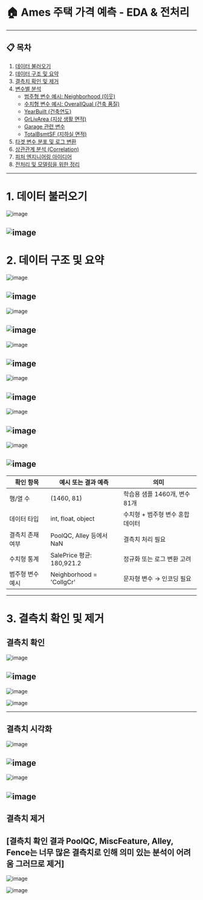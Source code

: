 # 🏠 Ames 주택 가격 예측 - EDA & 전처리

---

## 📋 목차

1. [데이터 불러오기](#1-데이터-불러오기)  
2. [데이터 구조 및 요약](#2-데이터-구조-및-요약)  
3. [결측치 확인 및 제거](#3-결측치-확인-및-제거)    
4. [변수별 분석](#5-변수별-분석)  
   - [범주형 변수 예시: Neighborhood (이웃)](#범주형-변수-예시-neighborhood-이웃)  
   - [수치형 변수 예시: OverallQual (건축 품질)](#수치형-변수-예시-overallqual-건축-품질)  
   - [YearBuilt (건축연도)](#yearbuilt-건축연도)  
   - [GrLivArea (지상 생활 면적)](#grlivarea-지상-생활-면적)  
   - [Garage 관련 변수](#garage-관련-변수)  
   - [TotalBsmtSF (지하실 면적)](#totalbsmtsf-지하실-면적)  
6. [타겟 변수 분포 및 로그 변환](#6-타겟-변수-분포-및-로그-변환)  
7. [상관관계 분석 (Correlation)](#7-상관관계-분석-correlation)  
8. [피처 엔지니어링 아이디어](#8-피처-엔지니어링-아이디어)  
9. [전처리 및 모델링을 위한 정리](#9-전처리-및-모델링을-위한-정리)

---

# 1. 데이터 불러오기

![image](https://github.com/user-attachments/assets/b0df2071-3b4f-401d-94d7-89a5a4ad4f29)

![image](https://github.com/user-attachments/assets/6b75a08d-f6c4-42f6-a7a7-c4e48f4ea6bf)
---

# 2. 데이터 구조 및 요약

![image](https://github.com/user-attachments/assets/b202fb75-e6db-4d4e-b354-ee36415c3319)

![image](https://github.com/user-attachments/assets/3b0c98b2-15ee-4e74-a852-d56232fcd48b)
---
![image](https://github.com/user-attachments/assets/6f0f505d-7c04-4f80-a4f4-9c8038f4175c)

![image](https://github.com/user-attachments/assets/57a1dbc6-1431-44ac-af59-85adb549371e)
---
![image](https://github.com/user-attachments/assets/dfeeada4-36ba-45fa-b26f-e87b92032db0)

![image](https://github.com/user-attachments/assets/e9386989-d2f6-4bcd-8706-df626d11bffa)
---
![image](https://github.com/user-attachments/assets/2fb802fb-6276-4abb-b1e6-f828f4e82a42)

![image](https://github.com/user-attachments/assets/b6b35bf9-8036-4292-b9db-1c0bc67d745d)
---
![image](https://github.com/user-attachments/assets/fdef8d56-7502-433f-991f-b650efd1532d)

![image](https://github.com/user-attachments/assets/ddaf5758-9aca-48e0-bc74-7b14a16f3f97)
---
![image](https://github.com/user-attachments/assets/2ddc0470-57c6-4d82-9dc5-612ac06552d2)

![image](https://github.com/user-attachments/assets/c570ba8a-f7a1-4870-90ec-3e3069c3ee5b)
---
| 확인 항목     | 예시 또는 결과 예측              | 의미                   |
| --------- | ------------------------ | -------------------- |
| 행/열 수     | (1460, 81)               | 학습용 샘플 1460개, 변수 81개 |
| 데이터 타입    | int, float, object       | 수치형 + 범주형 변수 혼합 데이터  |
| 결측치 존재 여부 | PoolQC, Alley 등에서 NaN    | 결측치 처리 필요            |
| 수치형 통계    | SalePrice 평균: 180,921.2  | 정규화 또는 로그 변환 고려      |
| 범주형 변수 예시 | Neighborhood = 'CollgCr' | 문자형 변수 → 인코딩 필요      |

---

# 3. 결측치 확인 및 제거

## 결측치 확인

![image](https://github.com/user-attachments/assets/bca16355-88bb-47d6-b461-e4ee499e1021)

![image](https://github.com/user-attachments/assets/15a30898-7854-4180-b040-85c319c5cc9a)
---
![image](https://github.com/user-attachments/assets/88286d4a-a223-431d-a234-93c95ba73a7d)

![image](https://github.com/user-attachments/assets/497b1cba-7bbf-40ec-a239-1b4c40b83395)

---
## 결측치 시각화

![image](https://github.com/user-attachments/assets/b22b7c24-308e-4d22-8703-41d812bf60a6)

![image](https://github.com/user-attachments/assets/3f439ec6-2db6-4d43-98d0-03958a18d353)
---
![image](https://github.com/user-attachments/assets/32167f2b-e408-4c00-8be5-5576d44bd206)

![image](https://github.com/user-attachments/assets/83e1c4fd-7159-447e-b5e3-0c84db1d381a)
---
## 결측치 제거

[결측치 확인 결과 PoolQC, MiscFeature, Alley, Fence는 너무 많은 결측치로 인해 의미 있는 분석이 어려움 그러므로 제거]  
---
![image](https://github.com/user-attachments/assets/da213b5b-5bfe-4282-9df6-f09e4be38c55)

![image](https://github.com/user-attachments/assets/74f025a1-2e9d-41d9-a225-4f3321ab7fa6)






















